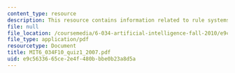 ```yaml
---
content_type: resource
description: This resource contains information related to rule systems.
file: null
file_location: /coursemedia/6-034-artificial-intelligence-fall-2010/e9c5633665ce2e4f480bbbe0b23a8d5a_MIT6_034F10_quiz1_2007.pdf
file_type: application/pdf
resourcetype: Document
title: MIT6_034F10_quiz1_2007.pdf
uid: e9c56336-65ce-2e4f-480b-bbe0b23a8d5a
---
```

